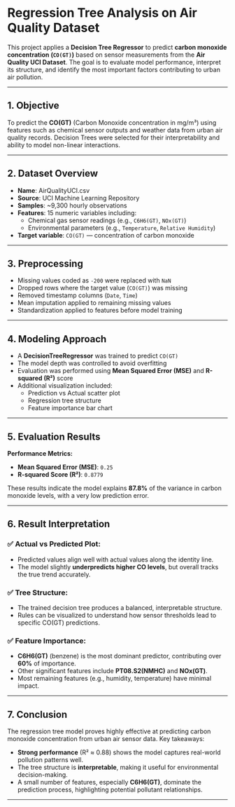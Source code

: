 # Regression Tree Analysis on Air Quality Dataset

This project applies a **Decision Tree Regressor** to predict **carbon monoxide concentration (`CO(GT)`)** based on sensor measurements from the **Air Quality UCI Dataset**. The goal is to evaluate model performance, interpret its structure, and identify the most important factors contributing to urban air pollution.

---

## 1. Objective

To predict the **CO(GT)** (Carbon Monoxide concentration in mg/m³) using features such as chemical sensor outputs and weather data from urban air quality records. Decision Trees were selected for their interpretability and ability to model non-linear interactions.

---

## 2. Dataset Overview

- **Name**: AirQualityUCI.csv
- **Source**: UCI Machine Learning Repository
- **Samples**: ~9,300 hourly observations
- **Features**: 15 numeric variables including:
  - Chemical gas sensor readings (e.g., `C6H6(GT)`, `NOx(GT)`)
  - Environmental parameters (e.g., `Temperature`, `Relative Humidity`)
- **Target variable**: `CO(GT)` — concentration of carbon monoxide

---

## 3. Preprocessing

- Missing values coded as `-200` were replaced with `NaN`
- Dropped rows where the target value (`CO(GT)`) was missing
- Removed timestamp columns (`Date`, `Time`)
- Mean imputation applied to remaining missing values
- Standardization applied to features before model training

---

## 4. Modeling Approach

- A **DecisionTreeRegressor** was trained to predict `CO(GT)`
- The model depth was controlled to avoid overfitting
- Evaluation was performed using **Mean Squared Error (MSE)** and **R-squared (R²)** score
- Additional visualization included:
  - Prediction vs Actual scatter plot
  - Regression tree structure
  - Feature importance bar chart

---

## 5. Evaluation Results

**Performance Metrics:**
- **Mean Squared Error (MSE)**: `0.25`
- **R-squared Score (R²)**: `0.8779`

These results indicate the model explains **87.8%** of the variance in carbon monoxide levels, with a very low prediction error.

---

## 6. Result Interpretation

### ✅ Actual vs Predicted Plot:
- Predicted values align well with actual values along the identity line.
- The model slightly **underpredicts higher CO levels**, but overall tracks the true trend accurately.

### ✅ Tree Structure:
- The trained decision tree produces a balanced, interpretable structure.
- Rules can be visualized to understand how sensor thresholds lead to specific CO(GT) predictions.

### ✅ Feature Importance:
- **C6H6(GT)** (benzene) is the most dominant predictor, contributing over **60%** of importance.
- Other significant features include **PT08.S2(NMHC)** and **NOx(GT)**.
- Most remaining features (e.g., humidity, temperature) have minimal impact.

---

## 7. Conclusion

The regression tree model proves highly effective at predicting carbon monoxide concentration from urban air sensor data. Key takeaways:

- **Strong performance** (R² ≈ 0.88) shows the model captures real-world pollution patterns well.
- The tree structure is **interpretable**, making it useful for environmental decision-making.
- A small number of features, especially **C6H6(GT)**, dominate the prediction process, highlighting potential pollutant relationships.

---
